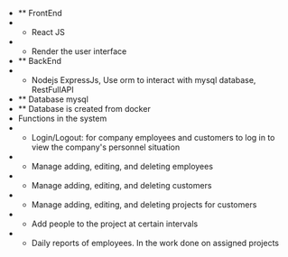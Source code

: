 - ** FrontEnd
- + React JS
- + Render the user interface
- ** BackEnd 
- + Nodejs ExpressJs, Use orm to interact with mysql database, RestFullAPI
- ** Database mysql
- ** Database is created from docker
- Functions in the system
- + Login/Logout: for company employees and customers to log in to view the company's personnel situation
- + Manage adding, editing, and deleting employees
- + Manage adding, editing, and deleting customers
- + Manage adding, editing, and deleting projects for customers
- + Add people to the project at certain intervals
- + Daily reports of employees. In the work done on assigned projects